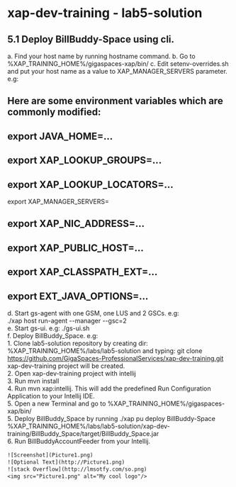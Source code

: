 # xap-dev-training - lab5-solution


## 5.1	Deploy BillBuddy-Space using cli.


a. Find your host name by running hostname command.
b. Go to %XAP_TRAINING_HOME%/gigaspaces-xap/bin/
c. Edit setenv-overrides.sh and put your host name as a value to XAP_MANAGER_SERVERS parameter. e.g:

## Here are some environment variables which are commonly modified:
## export JAVA_HOME=...
## export XAP_LOOKUP_GROUPS=...
## export XAP_LOOKUP_LOCATORS=...
export XAP_MANAGER_SERVERS=<your host name>
## export XAP_NIC_ADDRESS=...
## export XAP_PUBLIC_HOST=...
## export XAP_CLASSPATH_EXT=...
## export EXT_JAVA_OPTIONS=...

d. Start gs-agent with one GSM, one LUS and 2 GSCs. e.g: <br />
./xap host run-agent --manager --gsc=2 <br />
e.	Start gs-ui. e.g: ./gs-ui.sh <br />
f. Deploy BillBuddy_Space. e.g: <br />
    1. Clone lab5-solution repository by creating dir: %XAP_TRAINING_HOME%/labs/lab5-solution and typing: git clone <br /> https://github.com/GigaSpaces-ProfessionalServices/xap-dev-training.git
        xap-dev-training project will be created. <br />
    2. Open xap-dev-training project with intellij <br />
    3. Run mvn install <br />
    4. Run mvn xap:intellij. This will add the predefined Run Configuration Application to your Intellij IDE. <br />
    5. Open a new Terminal and go to %XAP_TRAINING_HOME%/gigaspaces-xap/bin/ <br />
    5. Deploy BillBuddy_Space by running ./xap pu deploy BillBuddy-Space %XAP_TRAINING_HOME%/labs/lab5-solution/xap-dev-training/BillBuddy_Space/target/BillBuddy_Space.jar <br />
    6. Run BillBuddyAccountFeeder from your Intellij.

    ![Screenshot](Picture1.png)
    ![Optional Text](http://Picture1.png)
    ![stack Overflow](http://lmsotfy.com/so.png)
    <img src="Picture1.png" alt="My cool logo"/>
